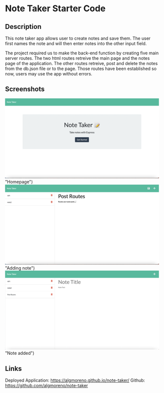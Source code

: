 # Note Taker Starter Code

## Description
This note taker app allows user to create notes and save them. The user first 
names the note and will then enter notes into the other input field. 

The project required us to make the back-end function by creating five main server routes.
The two html routes retreive the main page and the notes page of the application. The other 
routes retreive, post and delete the notes from the db.json file or to the page. Those routes have been 
established so now, users may use the app without errors. 

## Screenshots
![alt text](public/assets/images/Note-taker1.jpg) "Homepage")
![alt text](public/assets/images/Note-taker2.jpg) "Adding note")
![alt text](public/assets/images/Note-taker3.jpg) "Note added")

## Links 
Deployed Application: https://algmoreno.github.io/note-taker/
Github: https://github.com/algmoreno/note-taker 
